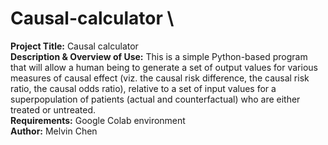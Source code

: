 # Causal-calculator \
**Project Title:** Causal calculator \
**Description & Overview of Use:** This is a simple Python-based program that will allow a human being to generate a set of output values for various measures of causal effect (viz. the causal risk difference, the causal risk ratio, the causal odds ratio), relative to a set of input values for a superpopulation of patients (actual and counterfactual) who are either treated or untreated. \
**Requirements:** Google Colab environment \
**Author:** Melvin Chen
